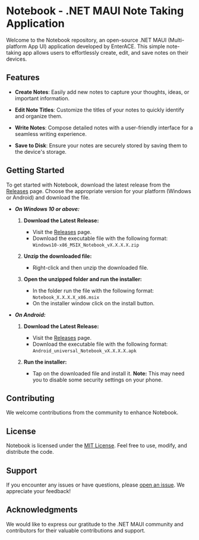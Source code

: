 
# Notebook - .NET MAUI Note Taking Application

Welcome to the Notebook repository, an open-source .NET MAUI (Multi-platform App UI) application developed by EnterACE. This simple note-taking app allows users to effortlessly create, edit, and save notes on their devices.

## Features

- **Create Notes**: Easily add new notes to capture your thoughts, ideas, or important information.
  
- **Edit Note Titles**: Customize the titles of your notes to quickly identify and organize them.

- **Write Notes**: Compose detailed notes with a user-friendly interface for a seamless writing experience.

- **Save to Disk**: Ensure your notes are securely stored by saving them to the device's storage.

## Getting Started

To get started with Notebook, download the latest release from the [Releases](https://github.com/enterace/Notebook/releases) page. Choose the appropriate version for your platform (Windows or Android) and download the file.

- ***On Windows 10 or above:***
	1. **Download the Latest Release:**
	   - Visit the [Releases](https://github.com/enterace/Notebook/releases) page.
	   - Download the executable file with the following format:
		   `Windows10-x86_MSIX_Notebook_vX.X.X.X.zip`

	2. **Unzip the downloaded file:**
	   - Right-click and then unzip the downloaded file.

	3. **Open the unzipped folder and run the installer:**
	   - In the folder run the file with the following format:
		    `Notebook_X.X.X.X_x86.msix`
		- On the installer window click on the install button.
	
- ***On Android:***
	1. **Download the Latest Release:**
	   - Visit the [Releases](https://github.com/enterace/Notebook/releases) page.
	   - Download the executable file with the following format:
		   `Android_universal_Notebook_vX.X.X.X.apk`

	2. **Run the installer:**
	   - Tap on the downloaded file and install it. 
		**Note:** This may need you to disable some security settings on your phone.
		

## Contributing

We welcome contributions from the community to enhance Notebook.

## License

Notebook is licensed under the [MIT License](LICENSE). Feel free to use, modify, and distribute the code.

## Support

If you encounter any issues or have questions, please [open an issue](https://github.com/enterace/Notebook/issues). We appreciate your feedback!

## Acknowledgments

We would like to express our gratitude to the .NET MAUI community and contributors for their valuable contributions and support.
